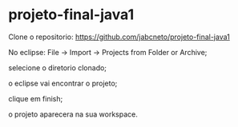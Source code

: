 # projeto-final-java1
Clone o repositorio: https://github.com/jabcneto/projeto-final-java1

No eclipse: File -> Import -> Projects from Folder or Archive;

selecione o diretorio clonado;

o eclipse vai encontrar o projeto;

clique em finish;

o projeto aparecera na sua workspace.
